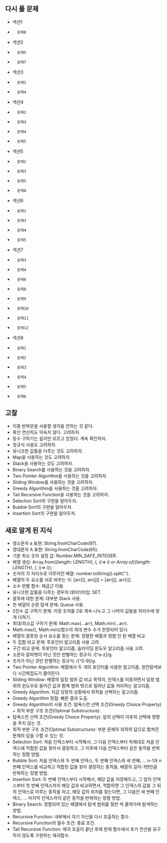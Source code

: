 ## 다시 풀 문제
* 섹션1 
*       문제8
* 섹션2 
*       문제5
*       문제7
* 섹션3 
*       문제2
*       문제4
* 섹션4 
*       문제2 
*       문제3
*       문제4
*       문제5
* 섹션5 
*       문제2
*       문제3
*       문제5
*       문제8
* 섹션6 
*       문제1
*       문제3
*       문제4
*       문제5
* 섹션7 
*       문제3
*       문제4
*       문제6 
*       문제8
*       문제9
*       문제10
*       문제11
*       문제12
* 섹션8 
*       문제1
*       문제2
*       문제3
*       문제4
*       문제5
*       문제6

## 고찰
* 이중 반복문을 사용할 생각을 안하는 것 같다.
* 확산 연산자도 익숙치 않다. 고려하자.
* 등수 구하기는 쉽지만 모르고 있었다. 계속 확인하자.
* 정규식 사용도 고려하자.
* 유니크한 값들을 다루는 것도 고려하자.
* Map을 사용하는 것도 고려하자.
* Stack을 사용하는 것도 고려하자.
* Binary Search를 사용하는 것을 고려하자.
* Two Pointer Algorithm을 사용하는 것을 고려하자.
* Sliding Window을 사용하는 것을 고려하자.
* Greedy Algorithm을 사용하는 것을 고려하자.
* Tail Recursive Function을 사용하는 것을 고려하자.
* Selection Sort의 구현을 알아두자.
* Bubble Sort의 구현을 알아두자.
* Insertion Sort의 구현을 알아두자.

## 새로 알게 된 지식
* 영소문자 a 표현: String.fromCharCode(97).
* 영대문자 A 표현: String.fromCharCode(65).
* 기본 최소 숫자 설정 값: Number.MIN_SAFE_INTEGER.
* 배열 생성: Array.from({length: LENGTH}, (_, i)=> i) or Array.of({length: LENGTH}, (_, i)=> i));
* 숫자의 각 자리수로 이루어진 배열: number.toString().split('').
* 배열의 두 요소를 서로 바꾸는 식: [arr[i], arr[j]] = [arr[j], arr[i]].
* 소수 판별 함수: 제곱근 이용.
* 유니크한 값들을 다루는 경우의 데이터타입: SET.
* 괄호에 대한 문제: 대부분 Stack 사용.
* 한 배열의 순환 탐색 문제: Queue 사용.
* 2진수 값 구하기 문제: 지정 숫자를 2로 계속 나누고 그 나머지 값들을 자리수에 맞게 더하기.
* 최대/최소값 구하기 문제: Math.max(...arr), Math.min(...arr).
* Math.max(), Math.min()함수의 최대 변수 수가 한정되어 있다.
* 배열의 잘못된 순서 요소를 찾는 문제: 정렬한 배열과 졍렬 안 된 배열 비교.
* 두 집합 비교 문제: 투포인터 알고리즘 사용 고려. 
* 구간 비교 문제: 투포인터 알고리즘, 슬라이딩 윈도우 알고리즘 사용 고려. 
* 소문자 알파벳이 아닌 것만 판별하는 정규식: /[^a-z]/g.
* 숫자가 아닌 것만 판별하는 정규식: /[^0-9]/g.
* Two Pointer Algorithm: 배열에서 두 개의 포인터를 사용한 알고리즘. 완전탐색보다 시간복잡도가 줄어든다.
* Sliding Window: 배열의 일정 범위 값 비교 목적의, 인덱스를 이동하면서 일정 범위의 윈도우로 들어간 값과 함께 범위 밖으로 밀려난 값을 처리하는 알고리즘.
* Greedy Algorithm: 지금 당장의 상황에서 최적을 선택하는 알고리즘. 
* Greedy Algorithm 장점: 빠른 결과 도출. 
* Greedy Algorithm의 사용 조건: 탐욕스런 선택 조건(Greedy Choice Property) + 최적 부분 구조 조건(Optimal Substructure).
* 탐욕스런 선택 조건(Greedy Choice Property): 앞의 선택이 이후의 선택에 영향을 주지 않는 것.
* 최적 부분 구조 조건(Optimal Substructure): 부분 문제의 최적의 답으로 합쳐진 문제의 답을 구할 수 있는 것.
* Selection Sort: 처음 인덱스부터 시작해서, 그 다음 인덱스부터 차례대로 처음 인덱스에 적합한 값을 찾아서 결정하고, 
                  그 이후에 다음 인덱스부터 같은 동작을 반복하는 정렬 방법. 
* Bubble Sort: 처음 인덱스와 두 번째 인덱스, 두 번째 인덱스와 세 번째, ... n-1과 n번째 인덱스를 비교하고 적합한 값을 찾아 결정하는 동작을, 
               배열의 길이-1번만큼 반복하는 정렬 방법.
* Insertion Sort: 두 번째 인덱스부터 시작해서, 해당 값을 저장해두고, 그 앞의 인덱스부터 첫 번째 인덱스까지 해당 값과 비교하면서, 
                  적합하면 그 인덱스의 값을 그 뒤의 인덱스로 미루는 동작을 하고, 해당 값의 위치를 찾는다면, 
                  그 다음인 세 번째 인덱스, ... 마지막 인덱스까지 같은 동작을 반복하는 정렬 방법. 
* Binary Search: 정렬되어 있는 배열에서 탐색 범위를 절반 씩 줄여가며 탐색하는 방법. 
* Recursive Function: 내부에서 자기 자신을 다시 호출하는 함수.
* Recursive Function의 필수 조건: 종료 조건.
* Tail Recursive Function: 재귀 호출이 끝난 후에 현재 함수에서 추가 연산을 요구하지 않도록 구현하는 재귀함수.
